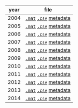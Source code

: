 year | file
------|------
2004  |[``.mat``](Data/wind/8454000/2004/wind_2004_8454000.mat) [``.csv``](Data/wind/8454000/2004/wind_2004_8454000.csv) [metadata](Data/wind/8454000/2004/README_wind_2004_8454000.json)
2005  |[``.mat``](Data/wind/8454000/2005/wind_2005_8454000.mat) [``.csv``](Data/wind/8454000/2005/wind_2005_8454000.csv) [metadata](Data/wind/8454000/2005/README_wind_2005_8454000.json)
2006  |[``.mat``](Data/wind/8454000/2006/wind_2006_8454000.mat) [``.csv``](Data/wind/8454000/2006/wind_2006_8454000.csv) [metadata](Data/wind/8454000/2006/README_wind_2006_8454000.json)
2007  |[``.mat``](Data/wind/8454000/2007/wind_2007_8454000.mat) [``.csv``](Data/wind/8454000/2007/wind_2007_8454000.csv) [metadata](Data/wind/8454000/2007/README_wind_2007_8454000.json)
2008  |[``.mat``](Data/wind/8454000/2008/wind_2008_8454000.mat) [``.csv``](Data/wind/8454000/2008/wind_2008_8454000.csv) [metadata](Data/wind/8454000/2008/README_wind_2008_8454000.json)
2009  |[``.mat``](Data/wind/8454000/2009/wind_2009_8454000.mat) [``.csv``](Data/wind/8454000/2009/wind_2009_8454000.csv) [metadata](Data/wind/8454000/2009/README_wind_2009_8454000.json)
2010  |[``.mat``](Data/wind/8454000/2010/wind_2010_8454000.mat) [``.csv``](Data/wind/8454000/2010/wind_2010_8454000.csv) [metadata](Data/wind/8454000/2010/README_wind_2010_8454000.json)
2011  |[``.mat``](Data/wind/8454000/2011/wind_2011_8454000.mat) [``.csv``](Data/wind/8454000/2011/wind_2011_8454000.csv) [metadata](Data/wind/8454000/2011/README_wind_2011_8454000.json)
2012  |[``.mat``](Data/wind/8454000/2012/wind_2012_8454000.mat) [``.csv``](Data/wind/8454000/2012/wind_2012_8454000.csv) [metadata](Data/wind/8454000/2012/README_wind_2012_8454000.json)
2013  |[``.mat``](Data/wind/8454000/2013/wind_2013_8454000.mat) [``.csv``](Data/wind/8454000/2013/wind_2013_8454000.csv) [metadata](Data/wind/8454000/2013/README_wind_2013_8454000.json)
2014  |[``.mat``](Data/wind/8454000/2014/wind_2014_8454000.mat) [``.csv``](Data/wind/8454000/2014/wind_2014_8454000.csv) [metadata](Data/wind/8454000/2014/README_wind_2014_8454000.json)
